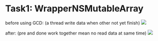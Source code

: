 # Task1: WrapperNSMutableArray
before using GCD: (a thread write data when other not yet finish)
<img src="https://user-images.githubusercontent.com/28861842/70414613-362f4580-1a8d-11ea-84e2-14e3c90cb45c.png">

after: (pre and done work together mean no read data at same time)
<img src="https://user-images.githubusercontent.com/28861842/70414481-c8831980-1a8c-11ea-9984-6aeca6739c1e.png">
